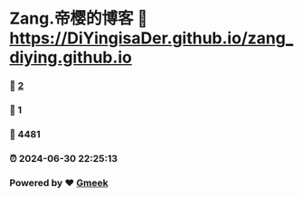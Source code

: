 # Zang.帝樱的博客 :link: https://DiYingisaDer.github.io/zang_diying.github.io 
### :page_facing_up: [2](https://DiYingisaDer.github.io/zang_diying.github.io/tag.html) 
### :speech_balloon: 1 
### :hibiscus: 4481 
### :alarm_clock: 2024-06-30 22:25:13 
### Powered by :heart: [Gmeek](https://github.com/Meekdai/Gmeek)
